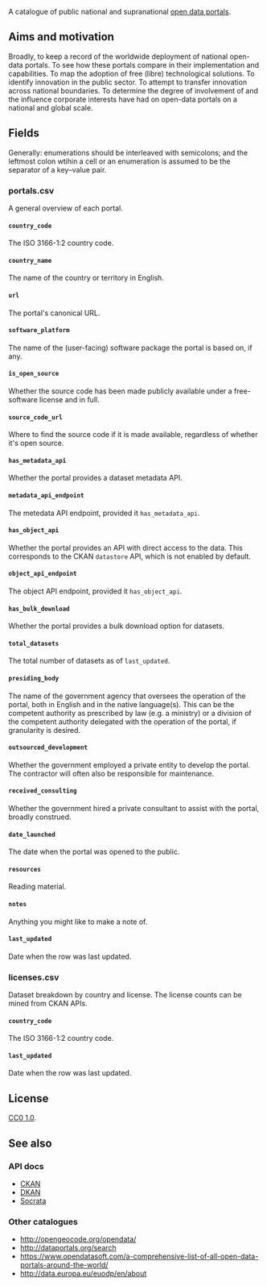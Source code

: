 A catalogue of public national and supranational [open data portals](https://ec.europa.eu/digital-single-market/en/open-data-portals).

## Aims and motivation

Broadly, to keep a record of the worldwide deployment of national open-data
portals.  To see how these portals compare in their implementation and
capabilities.  To map the adoption of free (libre) technological solutions.
To identify innovation in the public sector.  To attempt to transfer innovation
across national boundaries.  To determine the degree of involvement of and the
influence corporate interests have had on open-data portals on a national and
global scale.

## Fields

Generally: enumerations should be interleaved with semicolons; and the leftmost
colon wtihin a cell or an enumeration is assumed to be the separator of a
key–value pair.

### portals.csv

A general overview of each portal.

#### `country_code`

The ISO 3166-1:2 country code.

#### `country_name`

The name of the country or territory in English.

#### `url`

The portal's canonical URL.

#### `software_platform`

The name of the (user-facing) software package the portal is based on, if any.

#### `is_open_source`

Whether the source code has been made publicly available under a free-software
license and in full.

#### `source_code_url`

Where to find the source code if it is made available, regardless of whether
it's open source.

#### `has_metadata_api`

Whether the portal provides a dataset metadata API.

#### `metadata_api_endpoint`

The metedata API endpoint, provided it `has_metadata_api`.

#### `has_object_api`

Whether the portal provides an API with direct access to the data.  This
corresponds to the CKAN `datastore` API, which is not enabled by default.

#### `object_api_endpoint`

The object API endpoint, provided it `has_object_api`.

#### `has_bulk_download`

Whether the portal provides a bulk download option for datasets.

#### `total_datasets`

The total number of datasets as of `last_updated`.

#### `presiding_body`

The name of the government agency that oversees the operation of the portal,
both in English and in the native language(s).  This can be the
competent authority as prescribed by law (e.g. a ministry) or a division of the
competent authority delegated with the operation of the portal, if granularity
is desired.

#### `outsourced_development`

Whether the government employed a private entity to develop the portal.  The
contractor will often also be responsible for maintenance.

#### `received_consulting`

Whether the government hired a private consultant to assist with the portal,
broadly construed.

#### `date_launched`

The date when the portal was opened to the public.

#### `resources`

Reading material.

#### `notes`

Anything you might like to make a note of.

#### `last_updated`

Date when the row was last updated.

### licenses.csv

Dataset breakdown by country and license.  The license counts can be mined from
CKAN APIs.

#### `country_code`

The ISO 3166-1:2 country code.

#### `last_updated`

Date when the row was last updated.

## License

[CC0 1.0](https://creativecommons.org/publicdomain/zero/1.0/).

## See also

### API docs

* [CKAN](http://docs.ckan.org/en/latest/api/index.html)
* [DKAN](http://docs.getdkan.com/dkan-documentation/dkan-api)
* [Socrata](https://dev.socrata.com/docs/endpoints.html)

### Other catalogues

* http://opengeocode.org/opendata/
* http://dataportals.org/search
* https://www.opendatasoft.com/a-comprehensive-list-of-all-open-data-portals-around-the-world/
* http://data.europa.eu/euodp/en/about
